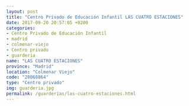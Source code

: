 ```yaml
---
layout: post
title: "Centro Privado de Educación Infantil LAS CUATRO ESTACIONES"
date: 2017-09-20 20:57:05 +0200
categories:
- Centro Privado de Educación Infantil
- madrid
- colmenar-viejo
- Centro privado
- guarderia
name: "LAS CUATRO ESTACIONES"
province: "Madrid"
location: "Colmenar Viejo"
code: "28068864"
type: "Centro privado"
img: guarderia.jpg
permalink: /guarderias/las-cuatro-estaciones.html
---
```

